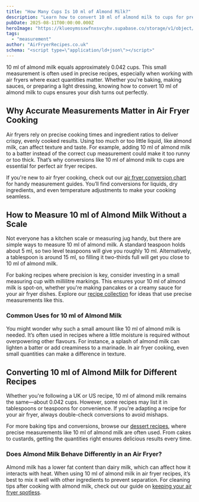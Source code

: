 ```yaml
---
title: "How Many Cups Is 10 ml of Almond Milk?"
description: "Learn how to convert 10 ml of almond milk to cups for precise cooking and baking. Perfect for air fryer recipes and more!"
pubDate: 2025-08-11T00:00:00.000Z
heroImage: "https://klueoymssxwfnxsvcyhv.supabase.co/storage/v1/object/public/md/how-many-cups-is-10-ml-of-almond-milk-770be18a.webp"
tags:
  - "measurement"
author: "AirFryerRecipes.co.uk"
schema: "<script type=\"application/ld+json\"></script>"
---
```


<p>10 ml of almond milk equals approximately 0.042 cups. This small measurement is often used in precise recipes, especially when working with air fryers where exact quantities matter. Whether you're baking, making sauces, or preparing a light dressing, knowing how to convert 10 ml of almond milk to cups ensures your dish turns out perfectly.</p>  

<h2>Why Accurate Measurements Matter in Air Fryer Cooking</h2>  
<p>Air fryers rely on precise cooking times and ingredient ratios to deliver crispy, evenly cooked results. Using too much or too little liquid, like almond milk, can affect texture and taste. For example, adding 10 ml of almond milk to a batter instead of the correct cup measurement could make it too runny or too thick. That’s why conversions like 10 ml of almond milk to cups are essential for perfect air fryer recipes.</p>  
<p>If you're new to air fryer cooking, check out our <a href=https://www.airfryerrecipe.co.uk/air-fryer-conversion-chart>air fryer conversion chart</a> for handy measurement guides. You’ll find conversions for liquids, dry ingredients, and even temperature adjustments to make your cooking seamless.</p>  

<h2>How to Measure 10 ml of Almond Milk Without a Scale</h2>  
<p>Not everyone has a kitchen scale or measuring jug handy, but there are simple ways to measure 10 ml of almond milk. A standard teaspoon holds about 5 ml, so two level teaspoons will give you roughly 10 ml. Alternatively, a tablespoon is around 15 ml, so filling it two-thirds full will get you close to 10 ml of almond milk.</p>  
<p>For baking recipes where precision is key, consider investing in a small measuring cup with millilitre markings. This ensures your 10 ml of almond milk is spot-on, whether you're making pancakes or a creamy sauce for your air fryer dishes. Explore our <a href=https://www.airfryerrecipe.co.uk/recipes>recipe collection</a> for ideas that use precise measurements like this.</p>  

<h3>Common Uses for 10 ml of Almond Milk</h3>  
<p>You might wonder why such a small amount like 10 ml of almond milk is needed. It’s often used in recipes where a little moisture is required without overpowering other flavours. For instance, a splash of almond milk can lighten a batter or add creaminess to a marinade. In air fryer cooking, even small quantities can make a difference in texture.</p>  

<h2>Converting 10 ml of Almond Milk for Different Recipes</h2>  
<p>Whether you're following a UK or US recipe, 10 ml of almond milk remains the same—about 0.042 cups. However, some recipes may list it in tablespoons or teaspoons for convenience. If you're adapting a recipe for your air fryer, always double-check conversions to avoid mishaps.</p>  
<p>For more baking tips and conversions, browse our <a href=https://www.airfryerrecipe.co.uk/recipe-category/dessert>dessert recipes</a>, where precise measurements like 10 ml of almond milk are often used. From cakes to custards, getting the quantities right ensures delicious results every time.</p>  

<h3>Does Almond Milk Behave Differently in an Air Fryer?</h3>  
<p>Almond milk has a lower fat content than dairy milk, which can affect how it interacts with heat. When using 10 ml of almond milk in air fryer recipes, it’s best to mix it well with other ingredients to prevent separation. For cleaning tips after cooking with almond milk, check out our guide on <a href=https://www.airfryerrecipe.co.uk/air-fryer-cleaner>keeping your air fryer spotless</a>.</p>